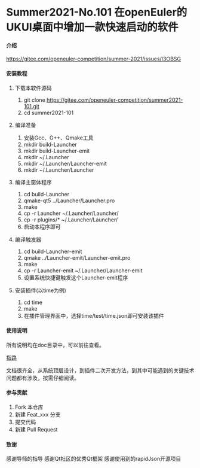 # Summer2021-No.101 在openEuler的UKUI桌面中增加一款快速启动的软件

#### 介绍
https://gitee.com/openeuler-competition/summer-2021/issues/I3OBSG


#### 安装教程

1. 下载本软件源码

   1. git clone https://gitee.com/openeuler-competition/summer2021-101.git
   2. cd summer2021-101

2. 编译准备

   1. 安装Gcc、G++、Qmake工具
   2. mkdir build-Launcher
   3. mkdir build-Launcher-emit
   4. mkdir ~/.Launcher
   5. mkdir ~/.Launcher/Launcher-emit
   6. mkdir ~/.Launcher/Launcher

3. 编译主窗体程序

   1. cd build-Launcher
   2. qmake-qt5 ../Launcher/Launcher.pro
   3. make
   4. cp -r Launcher ~/.Launcher/Launcher/
   5. cp -r  plugins/* ~/.Launcher/Launcher/ 
   6. 启动本程序即可

4. 编译触发器

   1. cd build-Launcher-emit
   2. qmake ../Launcher-emit/Launcher-emit.pro
   3. make
   4. cp -r Launcher-emit ~/.Launcher/Launcher-emit
   5. 设置系统快捷键触发这个Launcher-emit程序

5. 安装插件(以time为例)

   1. cd time
   2. make
   3. 在插件管理界面中，选择time/test/time.json即可安装该插件

   



#### 使用说明

所有说明均在doc目录中，可以前往查看。

[指路](./doc/overview.md)

文档很齐全，从系统顶层设计，到插件二次开发方法，到其中可能遇到的关键技术问题都有涉及，按需仔细阅读。

#### 参与贡献

1.  Fork 本仓库
2.  新建 Feat_xxx 分支
3.  提交代码
4.  新建 Pull Request



#### 致谢
感谢导师的指导
感谢Qt社区的优秀Qt框架
感谢使用到的rapidJson开源项目